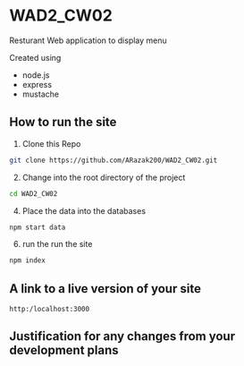 # WAD2_CW02

Resturant Web application to display menu  

Created using 
- node.js
- express
- mustache


  
## How to run the site

1. Clone this Repo
 ```bash
 git clone https://github.com/ARazak200/WAD2_CW02.git
 ```

2. Change into the root directory of the project 
```bash
cd WAD2_CW02
```

4. Place the data into the databases

```bash
npm start data 
```
6. run the run the site
  ```bash
  npm index
  ```
## A link to a live version of your site
 ```
 http:/localhost:3000
  ```
  
## Justification for any changes from your development plans

